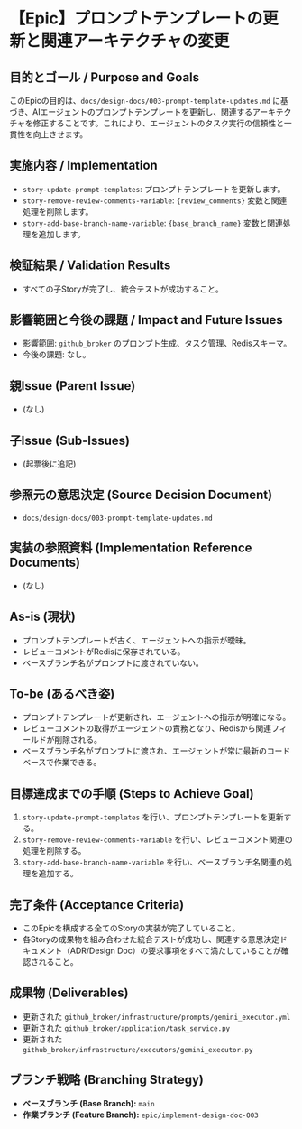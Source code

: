 # 【Epic】プロンプトテンプレートの更新と関連アーキテクチャの変更

## 目的とゴール / Purpose and Goals
このEpicの目的は、`docs/design-docs/003-prompt-template-updates.md` に基づき、AIエージェントのプロンプトテンプレートを更新し、関連するアーキテクチャを修正することです。これにより、エージェントのタスク実行の信頼性と一貫性を向上させます。

## 実施内容 / Implementation
- `story-update-prompt-templates`: プロンプトテンプレートを更新します。
- `story-remove-review-comments-variable`: `{review_comments}` 変数と関連処理を削除します。
- `story-add-base-branch-name-variable`: `{base_branch_name}` 変数と関連処理を追加します。

## 検証結果 / Validation Results
- すべての子Storyが完了し、統合テストが成功すること。

## 影響範囲と今後の課題 / Impact and Future Issues
- 影響範囲: `github_broker` のプロンプト生成、タスク管理、Redisスキーマ。
- 今後の課題: なし。

## 親Issue (Parent Issue)
- (なし)

## 子Issue (Sub-Issues)
- (起票後に追記)

## 参照元の意思決定 (Source Decision Document)
- `docs/design-docs/003-prompt-template-updates.md`

## 実装の参照資料 (Implementation Reference Documents)
- (なし)

## As-is (現状)
- プロンプトテンプレートが古く、エージェントへの指示が曖昧。
- レビューコメントがRedisに保存されている。
- ベースブランチ名がプロンプトに渡されていない。

## To-be (あるべき姿)
- プロンプトテンプレートが更新され、エージェントへの指示が明確になる。
- レビューコメントの取得がエージェントの責務となり、Redisから関連フィールドが削除される。
- ベースブランチ名がプロンプトに渡され、エージェントが常に最新のコードベースで作業できる。

## 目標達成までの手順 (Steps to Achieve Goal)
1. `story-update-prompt-templates` を行い、プロンプトテンプレートを更新する。
2. `story-remove-review-comments-variable` を行い、レビューコメント関連の処理を削除する。
3. `story-add-base-branch-name-variable` を行い、ベースブランチ名関連の処理を追加する。

## 完了条件 (Acceptance Criteria)
- このEpicを構成する全てのStoryの実装が完了していること。
- 各Storyの成果物を組み合わせた統合テストが成功し、関連する意思決定ドキュメント（ADR/Design Doc）の要求事項をすべて満たしていることが確認されること。

## 成果物 (Deliverables)
- 更新された `github_broker/infrastructure/prompts/gemini_executor.yml`
- 更新された `github_broker/application/task_service.py`
- 更新された `github_broker/infrastructure/executors/gemini_executor.py`

## ブランチ戦略 (Branching Strategy)
- **ベースブランチ (Base Branch):** `main`
- **作業ブランチ (Feature Branch):** `epic/implement-design-doc-003`